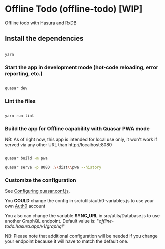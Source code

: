 
# Offline Todo (offline-todo) [WIP]

  

Offline todo with Hasura and RxDB

  

## Install the dependencies

```bash

yarn

```

  

### Start the app in development mode (hot-code reloading, error reporting, etc.)

```bash

quasar dev

```

  

### Lint the files

```bash

yarn run lint

```

  

### Build the app for Offline capability with Quasar PWA mode

NB: As of right now, this app is intended for local use only, it won't work if served via any other URL than http://localhost:8080

```bash

quasar build -m pwa

quasar serve -p 8080 .\\dist\\pwa --history

```

  

### Customize the configuration

See [Configuring quasar.conf.js](https://v2.quasar.dev/quasar-cli/quasar-conf-js).

You **COULD** change the config in src/utils/auth0-variables.js to use your own [Auth0](https://auth0.com/fr) account

You also can change the variable **SYNC_URL** in src/utils/Database.js to use another GraphQL endpoint. Default value is: "*offline-todo.hasura.app/v1/graphql*"

NB: Please note that additional configuration will be needed if you change your endpoint because it will have to match the default one.